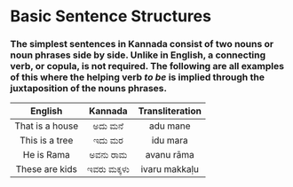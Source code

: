 # Basic Sentence Structures

### The simplest sentences in Kannada consist of two nouns or noun phrases side by side. Unlike in English, a connecting verb, or copula, is not required. The following are all examples of this where the helping verb *to be* is implied through the juxtaposition of the nouns phrases.

|     English     |   Kannada   | Transliteration |
|:---------------:|:-----------:|:---------------:|
| That is a house |   ಅದು ಮನೆ   |    adu mane     | 
| This is a tree  |   ಇದು ಮರ    |    idu mara     | 
|   He is Rama    |  ಅವನು ರಾಮ   |   avanu rāma    | 
| These are kids  | ಇವರು ಮಕ್ಕಳು |  ivaru makkaḷu  | 
